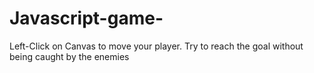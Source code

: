 # Javascript-game-
 Left-Click on Canvas to move your player. Try to reach the goal without being caught by the enemies
